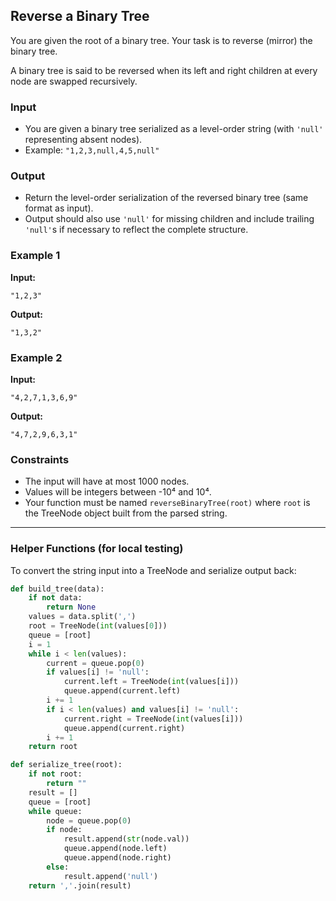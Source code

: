 ## Reverse a Binary Tree

You are given the root of a binary tree. Your task is to reverse (mirror) the binary tree.

A binary tree is said to be reversed when its left and right children at every node are swapped recursively.

### Input

- You are given a binary tree serialized as a level-order string (with `'null'` representing absent nodes).
- Example: `"1,2,3,null,4,5,null"`

### Output

- Return the level-order serialization of the reversed binary tree (same format as input).
- Output should also use `'null'` for missing children and include trailing `'null'`s if necessary to reflect the complete structure.

### Example 1

**Input:**
```
"1,2,3"
```

**Output:**
```
"1,3,2"
```

### Example 2

**Input:**
```
"4,2,7,1,3,6,9"
```

**Output:**
```
"4,7,2,9,6,3,1"
```

### Constraints

- The input will have at most 1000 nodes.
- Values will be integers between -10⁴ and 10⁴.
- Your function must be named `reverseBinaryTree(root)` where `root` is the TreeNode object built from the parsed string.

---

### Helper Functions (for local testing)

To convert the string input into a TreeNode and serialize output back:

```python
def build_tree(data):
    if not data:
        return None
    values = data.split(',')
    root = TreeNode(int(values[0]))
    queue = [root]
    i = 1
    while i < len(values):
        current = queue.pop(0)
        if values[i] != 'null':
            current.left = TreeNode(int(values[i]))
            queue.append(current.left)
        i += 1
        if i < len(values) and values[i] != 'null':
            current.right = TreeNode(int(values[i]))
            queue.append(current.right)
        i += 1
    return root

def serialize_tree(root):
    if not root:
        return ""
    result = []
    queue = [root]
    while queue:
        node = queue.pop(0)
        if node:
            result.append(str(node.val))
            queue.append(node.left)
            queue.append(node.right)
        else:
            result.append('null')
    return ','.join(result)
```

